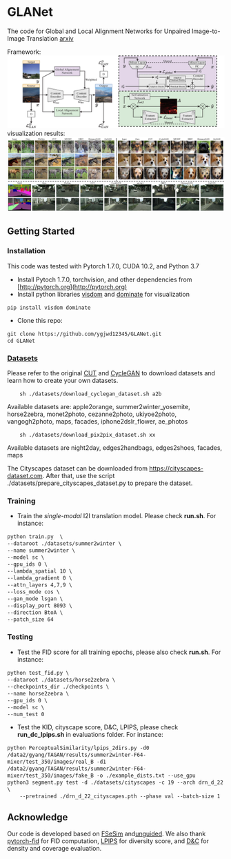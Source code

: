 # GLANet
The code for Global and Local Alignment Networks for Unpaired Image-to-Image Translation [arxiv]()

Framework:
![image]( ./img/overview.jpg)
visualization results: 
![image]( ./img/vis.jpg)
## Getting Started
### Installation
This code was tested with Pytorch 1.7.0, CUDA 10.2, and Python 3.7

- Install Pytoch 1.7.0, torchvision, and other dependencies from [http://pytorch.org](http://pytorch.org)
- Install python libraries [visdom](https://github.com/facebookresearch/visdom) and [dominate](https://github.com/Knio/dominate) for visualization

```
pip install visdom dominate
```
- Clone this repo:

```
git clone https://github.com/ygjwd12345/GLANet.git
cd GLANet
```

### [Datasets](https://github.com/taesungp/contrastive-unpaired-translation/blob/master/docs/datasets.md)
Please refer to the original [CUT](https://github.com/taesungp/contrastive-unpaired-translation) and [CycleGAN](https://github.com/junyanz/pytorch-CycleGAN-and-pix2pix) to download datasets and learn how to create your own datasets.
```
    sh ./datasets/download_cyclegan_dataset.sh a2b
```
Available datasets are: apple2orange, summer2winter_yosemite, horse2zebra, monet2photo, cezanne2photo, ukiyoe2photo, vangogh2photo, maps, facades, iphone2dslr_flower, ae_photos
```
    sh ./datasets/download_pix2pix_dataset.sh xx
```
Available datasets are night2day, edges2handbags, edges2shoes, facades, maps

The Cityscapes dataset can be downloaded from https://cityscapes-dataset.com. After that, use the script ./datasets/prepare_cityscapes_dataset.py to prepare the dataset.
### Training

- Train the *single-modal* I2I translation model. Please check **run.sh**.
For instance:

```
python train.py  \
--dataroot ./datasets/summer2winter \
--name summer2winter \
--model sc \
--gpu_ids 0 \
--lambda_spatial 10 \
--lambda_gradient 0 \
--attn_layers 4,7,9 \
--loss_mode cos \
--gan_mode lsgan \
--display_port 8093 \
--direction BtoA \
--patch_size 64
```
  
### Testing

- Test the FID score for all training epochs, please also check **run.sh**.
For instance:
```
python test_fid.py \
--dataroot ./datasets/horse2zebra \
--checkpoints_dir ./checkpoints \
--name horse2zebra \
--gpu_ids 0 \
--model sc \
--num_test 0
```

- Test the KID, cityscape score, D&C, LPIPS, please check **run_dc_lpips.sh** in evaluations folder.
For instance:
```
python PerceptualSimilarity/lpips_2dirs.py -d0 /data2/gyang/TAGAN/results/summer2winter-F64-mixer/test_350/images/real_B -d1 /data2/gyang/TAGAN/results/summer2winter-F64-mixer/test_350/images/fake_B -o ./example_dists.txt --use_gpu
python3 segment.py test -d ./datasets/cityscapes -c 19 --arch drn_d_22 \
    --pretrained ./drn_d_22_cityscapes.pth --phase val --batch-size 1
```

## Acknowledge
Our code is developed based on [FSeSim](https://github.com/lyndonzheng/F-LSeSim) and[unguided](https://github.com/mvrl/un_guided). We also thank [pytorch-fid](https://github.com/mseitzer/pytorch-fid) for FID computation,  [LPIPS](https://github.com/richzhang/PerceptualSimilarity) for diversity score, and [D&C](https://github.com/clovaai/generative-evaluation-prdc) for density and coverage evaluation.




















